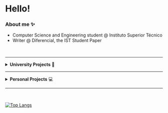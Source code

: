 # Hello!

<!--
**nobnap/nobnap** is a ✨ _special_ ✨ repository because its `README.md` (this file) appears on your GitHub profile.

Here are some ideas to get you started:

- 🔭 I’m currently working on ...
- 🌱 I’m currently learning ...
- 👯 I’m looking to collaborate on ...
- 🤔 I’m looking for help with ...
- 💬 Ask me about ...
- 📫 How to reach me: ...
- 😄 Pronouns: ...
- ⚡ Fun fact: ...
-->

### About me ✨
- Computer Science and Engineering student @ Instituto Superior Técnico
- Writer @ Diferencial, the IST Student Paper

<br>

---

<details>
<summary><b>University Projects</b> 🏫</summary>

 ### 1st Year

 <summary>Foundations of Programming</summary>  

 + [1st Project](https://github.com/nobnap/FP-project1)
 + [2nd Project](https://github.com/nobnap/FP-project2)

 [Logic for Programming](https://github.com/nobnap/LP-project)

 <summary>Introduction to Algorithms and Data Structures</summary>  

 + [1st Project](https://github.com/nobnap/IAED-project1)
 + [2nd Project](https://github.com/nobnap/IAED-project2)

 [Introduction to Computer Architecture](https://github.com/nobnap/LP-project)
 ### 2nd Year
 [Object-Oriented Programming](https://github.com/franciscoBSalgueiro/PO-project)

<summary>Operating Systems</summary>  

 + [1st Project](https://github.com/nobnap/SO-project)
 + [2nd Project](https://github.com/nobnap/SO-project2)

 [Analysis and Synthesis of Algorithms](https://github.com/GreenMemory16/ASA)

 [Artificial Intelligence](https://github.com/wisewizardofthestars/AI-project)

 [Databases](https://github.com/GreenMemory16/BD-2022-2023)

 ### 3rd Year
 *TBA*
</details>

---

<details>
<summary><b>Personal Projects</b> 💻</summary>

<summary>
<a href="https://github.com/nobnap/tasky-cli">Tasky</a></summary>  

- Command Line To-Do list written in Rust
</details>

---
<br>

[![Top Langs](https://github-readme-stats.vercel.app/api/top-langs/?username=nobnap&theme=dracula&layout=compact)](https://github.com/anuraghazra/github-readme-stats)
